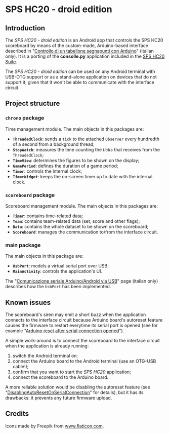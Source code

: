 # SPS HC20 - droid edition

## Introduction

The *SPS HC20 - droid edition* is an Android app that controls the SPS HC20 scoreboard by means of the custom-made, Arduino-based interface described in "[Controllo di un tabellone segnapunti con Arduino](https://gzuliani.bitbucket.io/arduino/arduino-scoreboard.html)" (italian only). It is a porting of the **consolle.py** application included in the [SPS HC20 Suite](https://bitbucket.org/gzuliani/sps-hc20/overview).

The *SPS HC20 - droid edition* can be used on any Android terminal with USB-OTG
support or as a stand-alone application on devices that do not support it, given that it won't be able to communicate with the interface circuit.

## Project structure

### `chrono` package

Time management module. The main objects in this packages are:

* **`ThreadedClock`**: sends a `tick` to the attached `Observer` every hundredth of a second from a background thread;
* **`StopWatch`**: measures the time counting the *ticks* that receives from the `ThreadedClock`;
* **`TimeView`**: determines the figures to be shown on the display;
* **`GamePeriod`**: defines the duration of a game period;
* **`Timer`**: controls the internal clock;
* **`TimerWidget`**: keeps the on-screen timer up to date with the internal clock.

### `scoreboard` package

Scoreboard management module. The main objects in this packages are:

* **`Timer`**: contains time-related data;
* **`Team`**: contains team-related data (set, score and other flags);
* **`Data`**: contains the whole dataset to be shown on the scoreboard;
* **`Scoreboard`**: manages the communication to/from the interface circuit.

### main package

The main objects in this package are:

* **`UsbPort`**: models a virtual serial port over USB;
* **`MainActivity`**: controls the application's UI.


The "[Comunicazione seriale Arduino/Android via USB](https://gzuliani.bitbucket.io/arduino/arduino-android-usb.html)" page (italian only) describes how the `UsbPort` has been implemented.

## Known issues

The scoreboard's siren may emit a short buzz when the application connects to the interface circuit because Arduino board's autoreset feature causes the firmware to restart everytime its serial port is opened (see for example "[Arduino reset after serial connection opened](https://github.com/pyserial/pyserial/issues/156)").

A simple work-around is to connect the scoreboard to the interface circuit when the application is already running:

 1. switch the Android terminal on;
 2. connect the Arduino board to the Android terminal (use an OTG-USB cable!);
 3. confirm that you want to start the *SPS HC20* application;
 4. connect the scoreboard to the Arduino board.

A more reliable solution would be disabling the autoreset feature (see
"[DisablingAutoResetOnSerialConnection](https://playground.arduino.cc/Main/DisablingAutoResetOnSerialConnection)" for details), but it has its drawbacks: it prevents any future firmware upload.

## Credits

Icons made by Freepik from www.flaticon.com.
